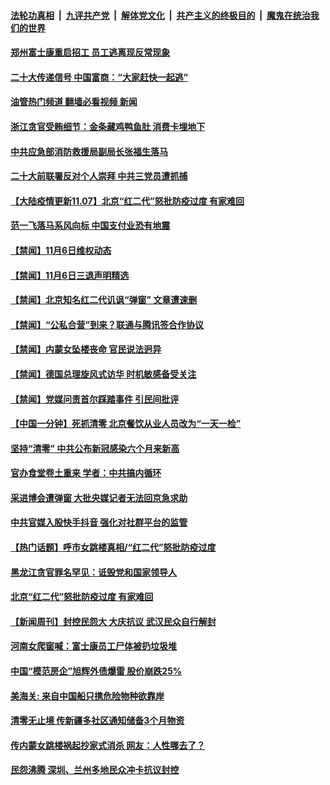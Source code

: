 ####  [法轮功真相](../../../../basic/blob/master/README.md?t=11071631) &nbsp;|&nbsp; [九评共产党](../../../../9ping.md/blob/master/README.md?t=11071631) &nbsp;|&nbsp; [解体党文化](../../../../jtdwh.md/blob/master/README.md?t=11071631)  &nbsp;|&nbsp; [共产主义的终极目的](../../../../gczydzjmd.md/blob/master/README.md?t=11071631) &nbsp;|&nbsp; [魔鬼在统治我们的世界](../../../../mgztzwmdsj.md/blob/master/README.md?t=11071631) 

#### [郑州富士康重启招工 员工逃离现反常现象](../pages/prog204/a103568962.md?t=11071631) 

#### [二十大传递信号 中国富商：“大家赶快一起逃”](../pages/prog204/a103568935.md?t=11071631) 

#### [油管热门频道 翻墙必看视频 新闻](http://129.146.143.75:81/youtube.html?11071631)

#### [浙江贪官受贿细节：金条藏鸡鸭鱼肚 消费卡埋地下](../pages/prog204/a103568922.md?t=11071631) 

#### [中共应急部消防救援局副局长张福生落马](../pages/prog204/a103568899.md?t=11071631) 

#### [二十大前联署反对个人崇拜 中共三党员遭抓捕](../pages/prog204/a103568887.md?t=11071631) 

#### [【大陆疫情更新11.07】北京“红二代”怒批防疫过度 有家难回](../pages/prog204/a103543040.md?t=11071631) 

#### [范一飞落马系风向标 中国支付业恐有地震](../pages/prog204/a103568795.md?t=11071631) 

#### [【禁闻】11月6日维权动态](../pages/prog204/a103568755.md?t=11071631) 

#### [【禁闻】11月6日三退声明精选](../pages/prog204/a103568757.md?t=11071631) 

#### [【禁闻】北京知名红二代讥讽“弹窗” 文章遭速删](../pages/prog204/a103568759.md?t=11071631) 


#### [【禁闻】“公私合营”到来？联通与腾讯签合作协议](../pages/prog204/a103568763.md?t=11071631) 

#### [【禁闻】内蒙女坠楼丧命 官民说法迥异](../pages/prog204/a103568753.md?t=11071631) 

#### [【禁闻】德国总理旋风式访华 时机敏感备受关注](../pages/prog204/a103568761.md?t=11071631) 

#### [【禁闻】党媒问责首尔踩踏事件 引民间批评](../pages/prog204/a103568765.md?t=11071631) 

#### [【中国一分钟】死抓清零 北京餐饮从业人员改为“一天一检”](../pages/prog204/a103568682.md?t=11071631) 

#### [坚持“清零” 中共公布新冠感染六个月来新高](../pages/prog204/a103568686.md?t=11071631) 

#### [官办食堂卷土重来 学者：中共搞内循环](../pages/prog204/a103568692.md?t=11071631) 

#### [采进博会遭弹窗 大批央媒记者无法回京急求助](../pages/prog204/a103568669.md?t=11071631) 

#### [中共官媒入股快手抖音 强化对社群平台的监管](../pages/prog204/a103568662.md?t=11071631) 

#### [【热门话题】呼市女跳楼真相/“红二代”怒批防疫过度](../pages/prog204/a103568587.md?t=11071631) 

#### [黑龙江贪官罪名罕见：诋毁党和国家领导人](../pages/prog204/a103568514.md?t=11071631) 

#### [北京“红二代”怒批防疫过度 有家难回](../pages/prog204/a103568489.md?t=11071631) 

#### [【新闻周刊】封控民怨大 大庆抗议 武汉民众自行解封](../pages/prog204/a103568438.md?t=11071631) 

#### [河南女爬窗喊：富士康员工尸体被扔垃圾堆](../pages/prog204/a103568337.md?t=11071631) 

#### [中国“模范房企”旭辉外债爆雷 股价崩跌25%](../pages/prog204/a103568331.md?t=11071631) 

#### [美海关: 来自中国船只携危险物种欲靠岸](../pages/prog204/a103568276.md?t=11071631) 

#### [清零无止境 传新疆多社区通知储备3个月物资](../pages/prog204/a103568255.md?t=11071631) 

#### [传内蒙女跳楼祸起抄家式消杀 网友：人性哪去了？](../pages/prog204/a103568187.md?t=11071631) 

#### [民怨沸腾 深圳、兰州多地民众冲卡抗议封控](../pages/prog204/a103568179.md?t=11071631) 

<img src='http://gfw-breaker.win/goodnews/indexes/prog204.md' width='0px' height='0px'/>
